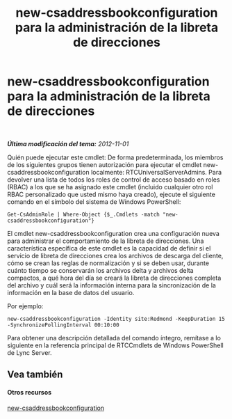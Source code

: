 ﻿---
title: new-csaddressbookconfiguration para la administración de la libreta de direcciones
TOCTitle: new-csaddressbookconfiguration para la administración de la libreta de direcciones
ms:assetid: a58ddc8c-ae04-4141-b69e-e45374a67d72
ms:mtpsurl: https://technet.microsoft.com/es-es/library/Gg429718(v=OCS.15)
ms:contentKeyID: 48276192
ms.date: 01/07/2017
mtps_version: v=OCS.15
ms.translationtype: HT
---

# new-csaddressbookconfiguration para la administración de la libreta de direcciones

 

_**Última modificación del tema:** 2012-11-01_

Quién puede ejecutar este cmdlet: De forma predeterminada, los miembros de los siguientes grupos tienen autorización para ejecutar el cmdlet new-csaddressbookconfiguration localmente: RTCUniversalServerAdmins. Para devolver una lista de todos los roles de control de acceso basado en roles (RBAC) a los que se ha asignado este cmdlet (incluido cualquier otro rol RBAC personalizado que usted mismo haya creado), ejecute el siguiente comando en el símbolo del sistema de Windows PowerShell:

    Get-CsAdminRole | Where-Object {$_.Cmdlets -match "new-csaddressbookconfiguration"}

El cmdlet new-csaddressbookconfiguration crea una configuración nueva para administrar el comportamiento de la libreta de direcciones. Una característica específica de este cmdlet es la capacidad de definir si el servicio de libreta de direcciones crea los archivos de descarga del cliente, cómo se crean las reglas de normalización y si se deben usar, durante cuánto tiempo se conservarán los archivos delta y archivos delta compactos, a qué hora del día se creará la libreta de direcciones completa del archivo y cuál será la información interna para la sincronización de la información en la base de datos del usuario.

Por ejemplo:

    new-csaddressbookconfiguration -Identity site:Redmond -KeepDuration 15 -SynchronizePollingInterval 00:10:00

Para obtener una descripción detallada del comando íntegro, remítase a lo siguiente en la referencia principal de RTCCmdlets de Windows PowerShell de Lync Server.

## Vea también

#### Otros recursos

[new-csaddressbookconfiguration](https://docs.microsoft.com/en-us/powershell/module/skype/New-CsAddressBookConfiguration)

